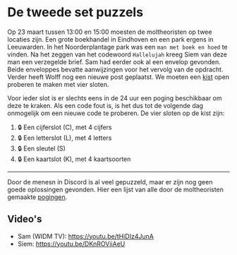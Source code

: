 # De tweede set puzzels

Op 23 maart tussen 13:00 en 15:00 moesten de moltheoristen op twee locaties zijn.  Een grote boekhandel in Eindhoven en
een park ergens in Leeuwarden.  In het Noorderplantage park was een `man met boek en hoed` te vinden.  Na het zeggen van
het codewoord `Hallelujah` kreeg Siem van deze man een verzegelde brief.  Sam had eerder ook al een envelop gevonden.
Beide enveloppes bevatte aanwijzingen voor het vervolg van de opdracht.  Verder heeft Wolff nog een nieuwe post
geplaatst.  We moeten een [kist](./kist.md) open proberen te maken met vier sloten.

Voor ieder slot is er slechts eens in de 24 uur een poging beschikbaar om deze te kraken.  Als een code fout is, is het
dus tot de volgende dag onmogelijk om een nieuwe code te proberen.  De vier sloten op de kist zijn:

1. 🔒 Een cijferslot (C), met 4 cijfers
2. 🔒 Een letterslot (L), met 4 letters
3. 🔒 Een sleutel (S)
4. 🔒 Een kaartslot (K), met 4 kaartsoorten

---

Door de menesn in Discord is al veel gepuzzeld, maar er zijn nog geen goede oplossingen gevonden.  Hier een lijst van alle
door de moltheoristen gemaakte [pogingen](./slot-pogingen.md).

## Video's

- Sam (WIDM TV): <https://youtu.be/tHiDIz4JunA>
- Siem: <https://youtu.be/DKnROViiAeU>
